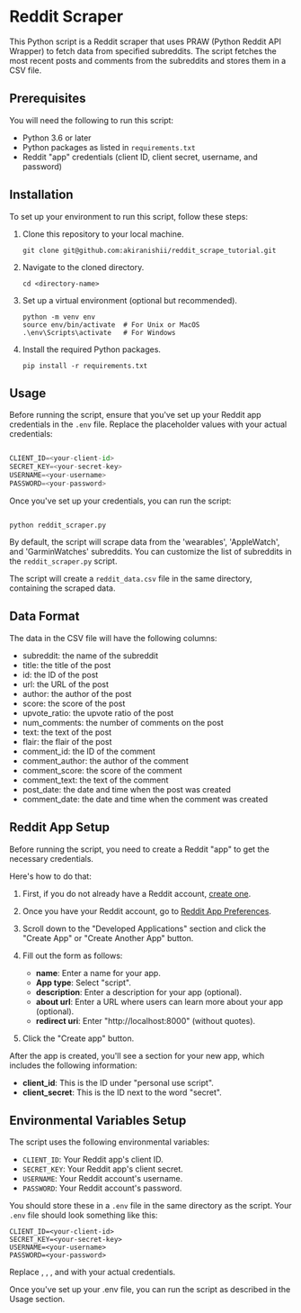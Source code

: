 # Reddit Scraper

This Python script is a Reddit scraper that uses PRAW (Python Reddit API Wrapper) to fetch data from specified subreddits. The script fetches the most recent posts and comments from the subreddits and stores them in a CSV file.

## Prerequisites

You will need the following to run this script:

- Python 3.6 or later
- Python packages as listed in `requirements.txt`
- Reddit "app" credentials (client ID, client secret, username, and password)

## Installation

To set up your environment to run this script, follow these steps:

1. Clone this repository to your local machine.

    ```
    git clone git@github.com:akiranishii/reddit_scrape_tutorial.git
    ```

2. Navigate to the cloned directory.

    ```
    cd <directory-name>
    ```

3. Set up a virtual environment (optional but recommended).

    ```
    python -m venv env
    source env/bin/activate  # For Unix or MacOS
    .\env\Scripts\activate   # For Windows
    ```

4. Install the required Python packages.

    ```
    pip install -r requirements.txt
    ```

## Usage

Before running the script, ensure that you've set up your Reddit app credentials in the `.env` file. Replace the placeholder values with your actual credentials:


``` python

CLIENT_ID=<your-client-id>
SECRET_KEY=<your-secret-key>
USERNAME=<your-username>
PASSWORD=<your-password>

```


Once you've set up your credentials, you can run the script:

```

python reddit_scraper.py

```


By default, the script will scrape data from the 'wearables', 'AppleWatch', and 'GarminWatches' subreddits. You can customize the list of subreddits in the `reddit_scraper.py` script.

The script will create a `reddit_data.csv` file in the same directory, containing the scraped data.

## Data Format

The data in the CSV file will have the following columns:

- subreddit: the name of the subreddit
- title: the title of the post
- id: the ID of the post
- url: the URL of the post
- author: the author of the post
- score: the score of the post
- upvote_ratio: the upvote ratio of the post
- num_comments: the number of comments on the post
- text: the text of the post
- flair: the flair of the post
- comment_id: the ID of the comment
- comment_author: the author of the comment
- comment_score: the score of the comment
- comment_text: the text of the comment
- post_date: the date and time when the post was created
- comment_date: the date and time when the comment was created


## Reddit App Setup

Before running the script, you need to create a Reddit "app" to get the necessary credentials. 

Here's how to do that:

1. First, if you do not already have a Reddit account, [create one](https://www.reddit.com/register/).

2. Once you have your Reddit account, go to [Reddit App Preferences](https://www.reddit.com/prefs/apps).

3. Scroll down to the "Developed Applications" section and click the "Create App" or "Create Another App" button.

4. Fill out the form as follows:

    - **name**: Enter a name for your app.
    - **App type**: Select "script".
    - **description**: Enter a description for your app (optional).
    - **about url**: Enter a URL where users can learn more about your app (optional).
    - **redirect uri**: Enter "http://localhost:8000" (without quotes).

5. Click the "Create app" button.

After the app is created, you'll see a section for your new app, which includes the following information:

- **client_id**: This is the ID under "personal use script".
- **client_secret**: This is the ID next to the word "secret".

## Environmental Variables Setup

The script uses the following environmental variables:

- `CLIENT_ID`: Your Reddit app's client ID.
- `SECRET_KEY`: Your Reddit app's client secret.
- `USERNAME`: Your Reddit account's username.
- `PASSWORD`: Your Reddit account's password.

You should store these in a `.env` file in the same directory as the script. Your `.env` file should look something like this:

```env
CLIENT_ID=<your-client-id>
SECRET_KEY=<your-secret-key>
USERNAME=<your-username>
PASSWORD=<your-password>
```

Replace <your-client-id>, <your-secret-key>, <your-username>, and <your-password> with your actual credentials.

Once you've set up your .env file, you can run the script as described in the Usage section.

